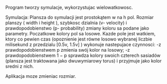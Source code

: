 Program tworzy symulacje, wykorzystujac wielowatkowosc.

Symulacja: 
Plansza do symulacji jest prostokątem w na h pol. Rozmiar planszy ( width i height ),
szybkosc dzialnia (v- velocity) i prawdopodobienstwo (p- probability) zmiany koloru sa 
podane jako parametry. Poczatkowe kolory pol sa losowe.
Kazde pole jest watkiem, ktory co pewien czas (opoznienie jest równe losowo wybranej
liczbie milisekund z przedzialu [0.5v, 1.5v] ) wykonuje nastepujace czynnosci:
  -z prawdopodobienstwem p zmienia swój kolor na losowy;
  -z prawdopodobienstwem 1 − p sprawdza kolory swoich czterech sasiadów (plansza
  jest traktowana jako dwuwymiarowy torus) i przyjmuje jako kolor sredni z nich.

Aplikacja moze zmieniac rozmiar. 
